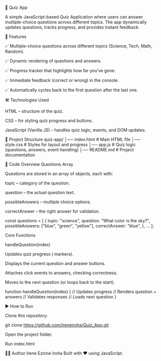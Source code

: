 🎯 Quiz App

A simple JavaScript-based Quiz Application where users can answer multiple-choice questions across different topics. The app dynamically updates questions, tracks progress, and provides instant feedback.

🚀 Features

✅ Multiple-choice questions across different topics (Science, Tech, Math, Random).

✅ Dynamic rendering of questions and answers.

✅ Progress tracker that highlights how far you’ve gone.

✅ Immediate feedback (correct or wrong) in the console.

✅ Automatically cycles back to the first question after the last one.

🛠️ Technologies Used

HTML – structure of the quiz.

CSS – for styling quiz progress and buttons.

JavaScript (Vanilla JS) – handles quiz logic, events, and DOM updates.

📂 Project Structure
quiz-app/
│── index.html        # Main HTML file
│── style.css         # Styles for layout and progress
│── app.js            # Quiz logic (questions, answers, event handling)
│── README.md         # Project documentation

📜 Code Overview
Questions Array

Questions are stored in an array of objects, each with:

topic – category of the question.

question – the actual question text.

possibleAnswers – multiple choice options.

correctAnswer – the right answer for validation.

const questions = [
  {
    topic: "science",
    question: "What color is the sky?",
    possibleAnswers: ["blue", "green", "yellow"],
    correctAnswer: "blue",
  },
  ...
];

Core Functions

handleQuestion(index)

Updates quiz progress (<span> markers).

Displays the current question and answer buttons.

Attaches click events to answers, checking correctness.

Moves to the next question (or loops back to the start).

function handleQuestion(index) {
  // Updates progress
  // Renders question + answers
  // Validates responses
  // Loads next question
}

▶️ How to Run

Clone this repository:

git clone https://github.com/ireneiroha/Quiz_App.git


Open the project folder.

Run index.html


🧑‍💻 Author
Irene Ezinne Iroha
Built with ❤️ using JavaScript.
